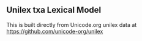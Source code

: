 Unilex txa Lexical Model
----------------------

This is built directly from Unicode.org unilex data at
https://github.com/unicode-org/unilex
